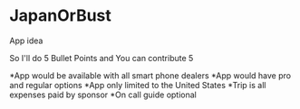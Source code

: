 JapanOrBust
===========

App idea

So I'll do 5 Bullet Points and You can contribute 5

*App would be available with all smart phone dealers
*App would have pro and regular options
*App only limited to the United States
*Trip is all expenses paid by sponsor
*On call guide optional 

